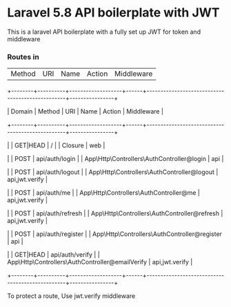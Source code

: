 <h1> Laravel 5.8 API boilerplate with JWT</h1>
<p>This is a laravel API boilerplate with a fully set up JWT for token and middleware</p>
<h3>Routes in </h3>
<table>
    <tr>
        <td>Method</td>
        <td>URI </td>
        <td> Name</td>
        <td>Action </td>
        <td> Middleware</td>
    </tr>
    </table>
           
<p>+--------+----------+-------------------+------+-------------------------------------------------+----------------+</p>
<p>| Domain | Method   | URI               | Name | Action                                          | Middleware     |</p>
<p>+--------+----------+-------------------+------+-------------------------------------------------+----------------+</p>
<p>|        | GET|HEAD | /                 |      | Closure                                         | web            |</p>
<p>|        | POST     | api/auth/login    |      | App\Http\Controllers\AuthController@login       | api            |</p>
<p>|        | POST     | api/auth/logout   |      | App\Http\Controllers\AuthController@logout      | api,jwt.verify |</p>
<p>|        | POST     | api/auth/me       |      | App\Http\Controllers\AuthController@me          | api,jwt.verify |</p>
<p>|        | POST     | api/auth/refresh  |      | App\Http\Controllers\AuthController@refresh     | api,jwt.verify |</p>
<p>|        | POST     | api/auth/register |      | App\Http\Controllers\AuthController@register    | api            |</p>
<p>|        | GET|HEAD | api/auth/verify   |      | App\Http\Controllers\AuthController@emailVerify | api,jwt.verify |</p>
<p>+--------+----------+-------------------+------+-------------------------------------------------+----------------+</p>

<p>To protect a route, Use jwt.verify middleware</p>
